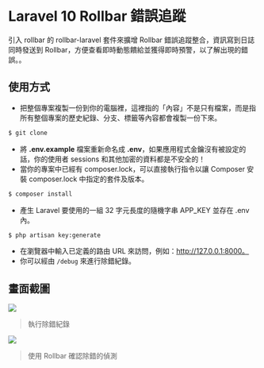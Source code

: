 # Laravel 10 Rollbar 錯誤追蹤

引入 rollbar 的 rollbar-laravel 套件來擴增 Rollbar 錯誤追蹤整合，資訊寫到日誌同時發送到 Rollbar，方便查看即時動態饋給並獲得即時預警，以了解出現的錯誤。。

## 使用方式
- 把整個專案複製一份到你的電腦裡，這裡指的「內容」不是只有檔案，而是指所有整個專案的歷史紀錄、分支、標籤等內容都會複製一份下來。
```sh
$ git clone
```
- 將 __.env.example__ 檔案重新命名成 __.env__，如果應用程式金鑰沒有被設定的話，你的使用者 sessions 和其他加密的資料都是不安全的！
- 當你的專案中已經有 composer.lock，可以直接執行指令以讓 Composer 安裝 composer.lock 中指定的套件及版本。
```sh
$ composer install
```
- 產生 Laravel 要使用的一組 32 字元長度的隨機字串 APP_KEY 並存在 .env 內。
```sh
$ php artisan key:generate
```
- 在瀏覽器中輸入已定義的路由 URL 來訪問，例如：http://127.0.0.1:8000。
- 你可以經由 `/debug` 來進行除錯紀錄。

## 畫面截圖
![](https://i.imgur.com/E1b6hB1.png)
> 執行除錯紀錄

![](https://i.imgur.com/NznNi0H.png)
> 使用 Rollbar 確認除錯的偵測